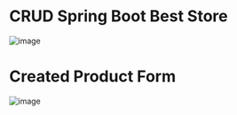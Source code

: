 # CRUD Spring Boot Best Store

![image](https://github.com/emiliobs/CRUDSpringBootBestStore/assets/3122465/e5f1342f-2ac6-417a-abc9-c9f552c9e670)

# Created Product Form
![image](https://github.com/emiliobs/CRUDSpringBootBestStore/assets/3122465/a4de091a-493c-4c24-b55a-08bd9e29286a)

